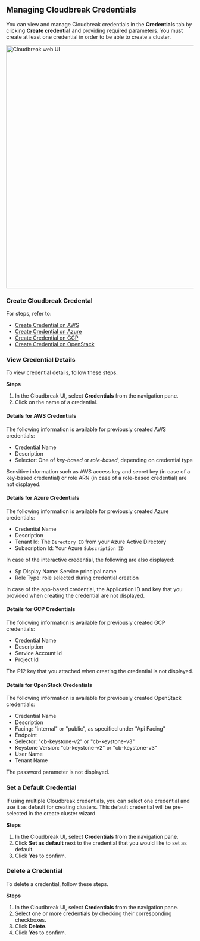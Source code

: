 
## Managing Cloudbreak Credentials 

You can view and manage Cloudbreak credentials in the **Credentials** tab by clicking **Create credential** and providing required parameters. You must create at least one credential in order to be able to create a cluster. 

<a href="../images/cb-credentials.png" target="_blank" title="click to enlarge"><img src="../images/cb-credentials.png" width="650" title="Cloudbreak web UI"></a> 

### Create Cloudbreak Credental  

For steps, refer to:

* [Create Credential on AWS](aws-launch.md#create-cloudbreak-credential)  
* [Create Credential on Azure](azure-launch.md#create-cloudbreak-credential)  
* [Create Credential on GCP](gcp-launch.md#create-cloudbreak-credential) 
* [Create Credential on OpenStack](os-launch.md#create-cloudbreak-credential)


### View Credential Details

To view credential details, follow these steps.

**Steps**

1. In the Cloudbreak UI, select **Credentials** from the navigation pane.  
2. Click on the name of a credential. 

#### Details for AWS Credentials

The following information is available for previously created AWS credentials:

* Credential Name  
* Description   
* Selector: One of *key-based* or *role-based*, depending on credential type   

Sensitive information such as AWS access key and secret key (in case of a key-based credential) or role ARN (in case of a role-based credential) are not displayed.

#### Details for Azure Credentials 

The following information is available for previously created Azure credentials:

* Credential Name   
* Description  
* Tenant Id: The `Directory ID` from your Azure Active Directory   
* Subscription Id: Your Azure `Subscription ID`  

In case of the interactive credential, the following are also displayed:

* Sp Display Name: Service principal name     
* Role Type: role selected during credential creation 

In case of the app-based credential, the Application ID and key that you provided when creating the credential are not displayed.

#### Details for GCP Credentials    

The following information is available for previously created GCP credentials:

* Credential Name   
* Description  
* Service Account Id
* Project Id 

The P12 key that you attached when creating the credential is not displayed.

#### Details for OpenStack Credentials    

The following information is available for previously created OpenStack credentials:

* Credential Name   
* Description  
* Facing: "internal" or "public", as specified under "Api Facing"     
* Endpoint  
* Selector: "cb-keystone-v2" or "cb-keystone-v3"  
* Keystone Version: "cb-keystone-v2" or "cb-keystone-v3"   
* User Name    
* Tenant Name   

The password parameter is not displayed. 

### Set a Default Credential

If using multiple Cloudbreak credentials, you can select one credential and use it as default for creating clusters. This default credential will be pre-selected in the create cluster wizard.
 
**Steps**

1. In the Cloudbreak UI, select **Credentials** from the navigation pane.  
2. Click **Set as default** next to the credential that you would like to set as default.  
3. Click **Yes** to confirm. 


### Delete a Credential 

To delete a credential, follow these steps.

**Steps**

1. In the Cloudbreak UI, select **Credentials** from the navigation pane.  
2. Select one or more credentials by checking their corresponding checkboxes.
2. Click **Delete**. 
3. Click **Yes** to confirm. 



